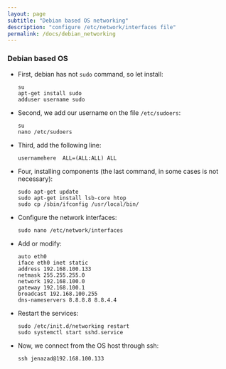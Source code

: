 ```yaml
---
layout: page
subtitle: "Debian based OS networking"
description: "configure /etc/network/interfaces file"
permalink: /docs/debian_networking
---
```

### Debian based OS

* First, debian has not `sudo` command, so let install:

      su
      apt-get install sudo
      adduser username sudo

* Second, we add our username on the file `/etc/sudoers`:
    
      su
      nano /etc/sudoers

* Third, add the following line:

      usernamehere  ALL=(ALL:ALL) ALL

* Four, installing components (the last command, in some cases is not necessary):

      sudo apt-get update
      sudo apt-get install lsb-core htop
      sudo cp /sbin/ifconfig /usr/local/bin/

* Configure the network interfaces:

      sudo nano /etc/network/interfaces

* Add or modify:

      auto eth0
      iface eth0 inet static
      address 192.168.100.133
      netmask 255.255.255.0
      network 192.168.100.0
      gateway 192.168.100.1
      broadcast 192.168.100.255
      dns-nameservers 8.8.8.8 8.8.4.4

* Restart the services:

      sudo /etc/init.d/networking restart
      sudo systemctl start sshd.service
    
* Now, we connect from the OS host through ssh:

      ssh jenazad@192.168.100.133


